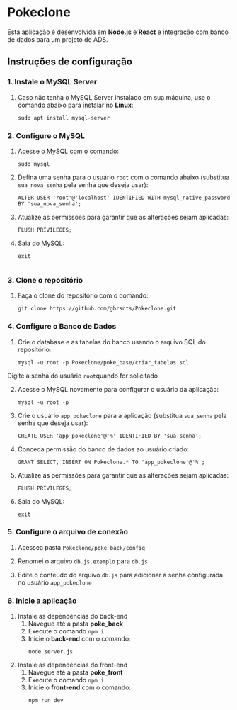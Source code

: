 # Pokeclone

Esta aplicação é desenvolvida em **Node.js** e **React** e integração com banco de dados para um projeto de ADS.

## **Instruções de configuração**

### **1. Instale o MySQL Server**
1. Caso não tenha o MySQL Server instalado em sua máquina, use o comando abaixo para instalar no **Linux**:
    ```
    sudo apt install mysql-server

### **2. Configure o MySQL**
1. Acesse o MySQL com o comando:
    ```
    sudo mysql

2. Defina uma senha para o usuário `root` com o comando abaixo (substitua `sua_nova_senha` pela senha que deseja usar):
    ```
    ALTER USER 'root'@'localhost' IDENTIFIED WITH mysql_native_password BY 'sua_nova_senha';

3. Atualize as permissões para garantir que as alterações sejam aplicadas:
    ```
    FLUSH PRIVILEGES;

4. Saia do MySQL:
    ```
    exit


### **3. Clone o repositório**
1. Faça o clone do repositório com o comando:
    ```
    git clone https://github.com/gbrsnts/Pokeclone.git

### **4. Configure o Banco de Dados**
1. Crie o database e as tabelas do banco usando o arquivo SQL do repositório:
    ```
    mysql -u root -p Pokeclone/poke_base/criar_tabelas.sql

Digite a senha do usuário `root`quando for solicitado

2. Acesse o MySQL novamente para configurar o usuário da aplicação:
    ```
    mysql -u root -p

3. Crie o usuário `app_pokeclone` para a aplicação (substitua `sua_senha` pela senha que deseja usar):
    ```
    CREATE USER 'app_pokeclone'@'%' IDENTIFIED BY 'sua_senha';

4. Conceda permissão do banco de dados ao usuário criado:
    ```
    GRANT SELECT, INSERT ON Pokeclone.* TO 'app_pokeclone'@'%';
5. Atualize as permissões para garantir que as alterações sejam aplicadas:
    ```
    FLUSH PRIVILEGES;

6. Saia do MySQL:
    ```
    exit

### **5. Configure o arquivo de conexão**
1. Acessea pasta `Pokeclone/poke_back/config`

2. Renomei o arquivo `db.js.exemplo` para `db.js`

3. Edite o conteúdo do arquivo `db.js` para adicionar a senha configurada no usuário `app_pokeclone`

### **6. Inicie a aplicação**
1. Instale as dependências do back-end
    1. Navegue até a pasta **poke_back**
    2. Execute o comando `npm i`
    3. Inicie o **back-end** com o comando:
        ```
        node server.js

2. Instale as dependências do front-end
    1. Navegue até a pasta **poke_front**
    2. Execute o comando `npm i`
    3. Inicie o **front-end** com o comando:
        ```
        npm run dev